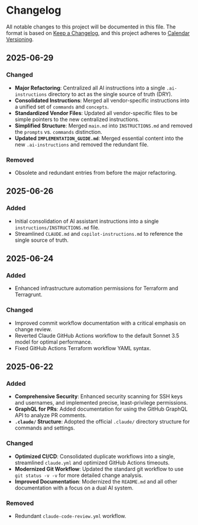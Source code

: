 # Changelog

<!-- markdownlint-disable MD024 -->

All notable changes to this project will be documented in this file.
The format is based on [Keep a Changelog](https://keepachangelog.com/en/1.0.0/),
and this project adheres to [Calendar Versioning](https://calver.org/).

## 2025-06-29

### Changed

- **Major Refactoring**: Centralized all AI instructions into a single `.ai-instructions` directory to act as the single source of truth (DRY).
- **Consolidated Instructions**: Merged all vendor-specific instructions into a unified set of `commands` and `concepts`.
- **Standardized Vendor Files**: Updated all vendor-specific files to be simple pointers to the new centralized instructions.
- **Simplified Structure**: Merged `main.md` into `INSTRUCTIONS.md` and removed the `prompts` vs. `commands` distinction.
- **Updated `IMPLEMENTATION_GUIDE.md`**: Merged essential content into the new `.ai-instructions` and removed the redundant file.

### Removed

- Obsolete and redundant entries from before the major refactoring.

## 2025-06-26

### Added

- Initial consolidation of AI assistant instructions into a single `instructions/INSTRUCTIONS.md` file.
- Streamlined `CLAUDE.md` and `copilot-instructions.md` to reference the single source of truth.

## 2025-06-24

### Added

- Enhanced infrastructure automation permissions for Terraform and Terragrunt.

### Changed

- Improved commit workflow documentation with a critical emphasis on change review.
- Reverted Claude GitHub Actions workflow to the default Sonnet 3.5 model for optimal performance.
- Fixed GitHub Actions Terraform workflow YAML syntax.

## 2025-06-22

### Added

- **Comprehensive Security**: Enhanced security scanning for SSH keys and usernames, and implemented precise, least-privilege permissions.
- **GraphQL for PRs**: Added documentation for using the GitHub GraphQL API to analyze PR comments.
- **`.claude/` Structure**: Adopted the official `.claude/` directory structure for commands and settings.

### Changed

- **Optimized CI/CD**: Consolidated duplicate workflows into a single, streamlined `claude.yml` and optimized GitHub Actions timeouts.
- **Modernized Git Workflow**: Updated the standard git workflow to use `git status -v -v` for more detailed change analysis.
- **Improved Documentation**: Modernized the `README.md` and all other documentation with a focus on a dual AI system.

### Removed

- Redundant `claude-code-review.yml` workflow.
